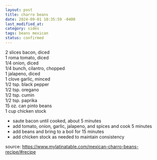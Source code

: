 ```yaml
---
layout: post
title: charro beans
date: 2024-09-01 10:35:59 -0400
last_modified_at: 
category: sides
tags: beans mexican
status: confirmed
---
```


2 slices bacon, diced  
1 roma tomato, diced  
1/4 onion, diced  
1/4 bunch, cilantro, chopped  
1 jalapeno, diced  
1 clove garlic, minced  
1/2 tsp. black pepper  
1/2 tsp. oregano  
1/2 tsp. cumin  
1/2 tsp. paprika  
15 oz. can pinto beans  
1 cup chicken stock  
* saute bacon until cooked, about 5 minutes  
* add tomato, onion, garlic, jalapeno, and spices and cook 5 minutes
* add beans and bring to a boil for 15 minutes
* add chicken stock as needed to maintain consistency

source: <https://www.mylatinatable.com/mexican-charro-beans-recipe/#recipe>
